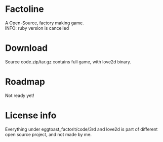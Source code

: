 # Factoline
A Open-Source, factory making game.\
INFO: ruby version is cancelled

# Download
Source code.zip/tar.gz contains full game, with love2d binary.

# Roadmap
Not ready yet!

# License info
Everything under eggtoast_factorit/code/3rd and love2d is part of different open source project, and not made by me.
